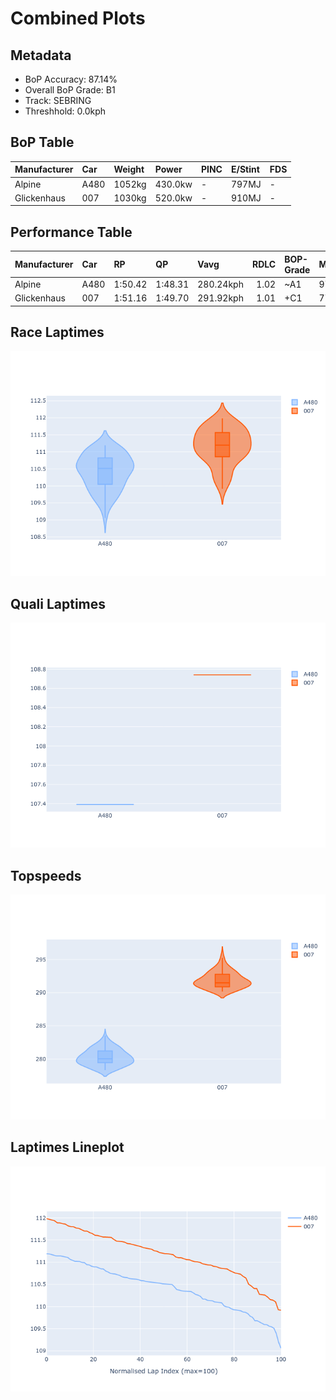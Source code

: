 # Combined Plots

## Metadata

- BoP Accuracy: 87.14%
- Overall BoP Grade: B1
- Track: SEBRING
- Threshhold: 0.0kph

## BoP Table
| Manufacturer   | Car   | Weight   | Power   | PINC   | E/Stint   | FDS   |
|:---------------|:------|:---------|:--------|:-------|:----------|:------|
| Alpine         | A480  | 1052kg   | 430.0kw | -      | 797MJ     | -     |
| Glickenhaus    | 007   | 1030kg   | 520.0kw | -      | 910MJ     | -     |

## Performance Table
| Manufacturer   | Car   | RP      | QP      | Vavg      |   RDLC | BOP-Grade   | Match   |
|:---------------|:------|:--------|:--------|:----------|-------:|:------------|:--------|
| Alpine         | A480  | 1:50.42 | 1:48.31 | 280.24kph |   1.02 | ~A1         | 97.00%  |
| Glickenhaus    | 007   | 1:51.16 | 1:49.70 | 291.92kph |   1.01 | +C1         | 77.27%  |

## Race Laptimes
![Race Laptimes](images/race_violin.png)

## Quali Laptimes
![Quali Laptimes](images/quali_violin.png)

## Topspeeds
![Topspeeds](images/topspeed_violin.png)

## Laptimes Lineplot
![Laptimes Lineplot](images/laptime_line.png)

